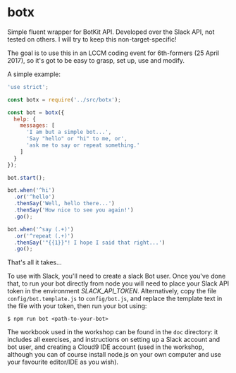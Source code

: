 # botx

Simple fluent wrapper for BotKit API. Developed over the Slack API, not tested on others. I will try to keep this non-target-specific!

The goal is to use this in an LCCM coding event for 6th-formers (25 April 2017), so it's got to be easy to grasp, set up, use and modify.

A simple example:

```javascript
'use strict';

const botx = require('../src/botx');

const bot = botx({
  help: {
    messages: [
      'I am but a simple bot...',
      'Say "hello" or "hi" to me, or',
      'ask me to say or repeat something.' 
    ]
  }
});

bot.start();

bot.when('^hi')
  .or('^hello')
  .thenSay('Well, hello there...')
  .thenSay('How nice to see you again!')
  .go();

bot.when('^say (.+)')
  .or('^repeat (.+)')
  .thenSay('"{{1}}"! I hope I said that right...')
  .go();

```

That's all it takes...

To use with Slack, you'll need to create a slack Bot user. Once you've done that, to run your bot directly from 
node you will need to place your Slack API token in the environment *SLACK_API_TOKEN*. Alternatively, copy the 
file `config/bot.template.js` to `config/bot.js`, and replace the template text in the file with your token, then 
run your bot using:

```
$ npm run bot <path-to-your-bot>
```

The workbook used in the workshop can be found in the `doc` directory: it includes all exercises, and instructions on 
setting up a Slack account and bot user, and creating a Cloud9 IDE account (used in the workshop, although you can of
course install node.js on your own computer and use your favourite editor/IDE as you wish).

